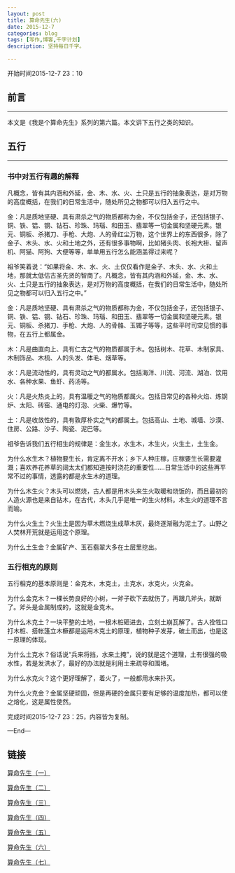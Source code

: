 ```yaml
---
layout: post
title: 算命先生(六)
date: 2015-12-7
categories: blog
tags: [写作,博客,千字计划]
description: 坚持每日千字。

---
```

开始时间2015-12-7 23：10
## 前言
***
本文是《我是个算命先生》系列的第六篇。本文讲下五行之类的知识。
## 五行
***

### 书中对五行有趣的解释
凡概念，皆有其内涵和外延，金、木、水、火、土只是五行的抽象表达，是对万物的高度概括，在我们的日常生活中，随处所见之物都可以归入五行之中。

金：凡是质地坚硬、具有肃杀之气的物质都称为金，不仅包括金子，还包括银子、铜、铁、铝、钢、钻石、珍珠、玛瑙、和田玉、翡翠等一切金属和坚硬元素。银元、铜板、杀猪刀、手枪、大炮、人的骨红尘万物，这个世界上的东西很多，除了金子、木头、水、火和土地之外，还有很多事物啊，比如猪头肉、长袍大褂、留声机、阿猫、阿狗、大便等等，单单用五行怎么能涵盖得过来呢？

祖爷笑着说：“如果将金、木、水、火、土仅仅看作是金子、木头、水、火和土地，那就太低估古圣先贤的智商了。凡概念，皆有其内涵和外延，金、木、水、火、土只是五行的抽象表达，是对万物的高度概括，在我们的日常生活中，随处所见之物都可以归入五行之中。”

金：凡是质地坚硬、具有肃杀之气的物质都称为金，不仅包括金子，还包括银子、铜、铁、铝、钢、钻石、珍珠、玛瑙、和田玉、翡翠等一切金属和坚硬元素。银元、铜板、杀猪刀、手枪、大炮、人的骨骼、玉镯子等等，这些平时司空见惯的事物，在五行上都属金。

木：凡是曲直向上、具有仁古之气的物质都属于木。包括树木、花草、木制家具、木制饰品、木梳、人的头发、体毛、烟草等。

水：凡是流动性的，具有灵动之气的都属水。包括海洋、川流、河流、湖泊、饮用水、各种水果、鱼虾、药汤等。

火：凡是火热炎上的，具有温暖之气的物质都属火。包括日常见的各种火焰、炼钢炉、太阳、砖窑、通电的灯泡、火柴、爆竹等。

土：凡是收敛性的，具有敦厚朴实之气的都属土。包括高山、土地、城墙、沙漠、住房、公路、沙子、陶瓷、泥巴等。

祖爷告诉我们五行相生的规律是：金生水，水生木，木生火，火生土，土生金。

为什么水生木？植物要生长，肯定离不开水；乡下人种庄稼，庄稼要生长需要灌溉；喜欢养花养草的阔太太们都知道按时浇花的重要性……日常生活中的这些再平常不过的事情，透露的都是水生木的道理。

为什么木生火？木头可以燃烧，古人都是用木头来生火取暖和烧饭的，而且最初的人造火源也是来自钻木，在古代，木头几乎是唯一的生火材料。木生火的道理不言而喻。

为什么火生土？火生土是因为草木燃烧生成草木灰，最终逐渐融为泥土了。山野之人焚林开荒就是运用这个原理。

为什么土生金？金属矿产、玉石翡翠大多在土层里挖出。
### 五行相克的原则
五行相克的基本原则是：金克木，木克土，土克水，水克火，火克金。

为什么金克木？一棵长势良好的小树，一斧子砍下去就伤了，再跟几斧头，就断了。斧头是金属制成的，这就是金克木。

为什么木克土？一块平整的土地，一根木桩砸进去，立刻土崩瓦解了。古人拴牲口打木桩、搭帐篷立木橛都是运用木克土的原理，植物种子发芽，破土而出，也是这一原理的体现。

为什么土克水？俗话说“兵来将挡，水来土掩”，说的就是这个道理，土有很强的吸水性，若是发洪水了，最好的办法就是利用土来疏导和围堵。

为什么水克火？这个更好理解了，着火了，一般都用水来扑灭。

为什么火克金？金属坚硬顽固，但是再硬的金属只要有足够的温度加热，都可以使之熔化，这是属性使然。
完成时间2015-12-7 23：25，内容皆为复制。

—End—




## 链接

[算命先生（一）](http://showhilllee.github.io/blog/2015/12/03/the-fortune-teller/)

[算命先生（二）](http://showhilllee.github.io/blog/2015/12/03/the-fortune-teller2/)

[算命先生（三）](http://showhilllee.github.io/blog/2015/12/04/the-fortune-teller3/)

[算命先生（四）](http://showhilllee.github.io/blog/2015/12/05/the-fortune-teller4/)

[算命先生（五）](http://showhilllee.github.io/blog/2015/12/06/the-fortune-teller5/)

[算命先生（六）](http://showhilllee.github.io/blog/2015/12/07/the-fortune-teller6/)

[算命先生（七）](http://showhilllee.github.io/blog/2015/12/08/the-fortune-teller7/)
